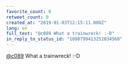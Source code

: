 ```yaml
---
favorite_count: 0
retweet_count: 0
created_at: "2019-01-03T12:15:11.000Z"
lang: en
full_text: "@c089 What a trainwreck! :-D"
in_reply_to_status_id: "1080799413252034560"
---
```


[@c089](https://twitter.com/c089) What a trainwreck! :-D
